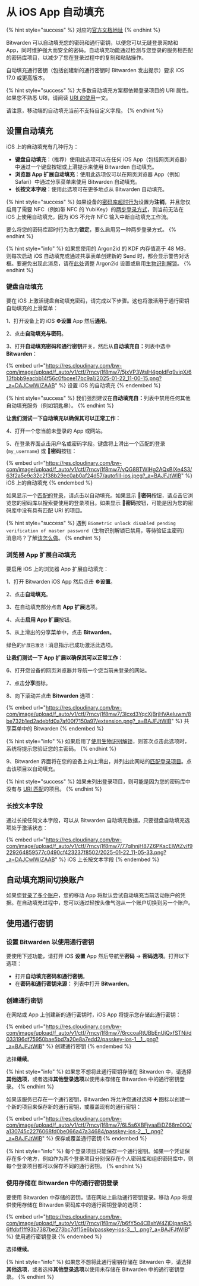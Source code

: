 # 从 iOS App 自动填充

{% hint style="success" %}
对应的[官方文档地址](https://bitwarden.com/help/article/auto-fill-ios/)
{% endhint %}

Bitwarden 可以自动填充您的密码和通行密钥，以便您可以无缝登录网站和 App，同时维护强大而安全的密码。自动填充功能通过检测与您登录的服务相匹配的密码库项目，以减少了您在登录过程中的复制和粘贴操作。

自动填充通行密钥（包括创建新的通行密钥时 Bitwarden 发出提示）要求 iOS 17.0 或更高版本。

{% hint style="success" %}
大多数自动填充方案都依赖登录项目的 URI 属性。如果您不熟悉 URI，请阅读 [URI 的使用](../troubleshoot-autofill/forming-uris-for-autofill.md)一文。

请注意，移动端的自动填充当前不支持自定义字段。
{% endhint %}

## 设置自动填充 <a href="#setup-auto-fill" id="setup-auto-fill"></a>

iOS 上的自动填充有几种行为：

* **键盘自动填充**：（推荐）使用此选项可以在任何 iOS App（包括网页浏览器）中通过一个键盘按钮或上滑提示来使用 Bitwarden 自动填充。
* **浏览器 App 扩展自动填充**：使用此选项仅可以在网页浏览器 App（例如 Safari）中通过分享菜单来使用 Bitwarden 自动填充。
* **长按文本字段**：使用此选项可在更多地点从 Bitwarden 自动填充。

{% hint style="success" %}
如果设备的[密码库超时行为](../../../account/log-in-and-unlock/vault-timeout-options.md#vault-timeout-action)设置为**注销**，并且您仅启用了需要 NFC（例如带 NFC 的 YubiKey）的[两步登录方式](../../../account/two-step-login/setup-guides/two-step-login-methods.md)，则当前无法在 iOS 上使用自动填充，因为 iOS 不允许 NFC 输入中断自动填充工作流。

要么将您的密码库超时行为改为**锁定**，要么启用另一种两步登录方式。
{% endhint %}

{% hint style="info" %}
如果您使用的 Argon2id 的 KDF 内存值高于 48 MB，则每次启动 iOS 自动填充或通过共享表单创建新的 Send 时，都会显示警告对话框。要避免出现此消息，请在[此处](../../../security/encryption/encryption-key-derivation.md#argon2id)调整 Argon2id 设置或启用[生物识别解锁](../../../account/log-in-and-unlock/more-unlock-options/unlocking-with-biometrics.md#enable-unlock-with-biometrics)。
{% endhint %}

### 键盘自动填充 <a href="#keyboard-auto-fill" id="keyboard-auto-fill"></a>

要在 iOS 上激活键盘自动填充密码，请完成以下步骤。这也将激活用于通行密钥自动填充的上滑菜单：

1、打开设备上的 iOS **⚙️设置** App 然后**通用**。

2、点击**自动填充与密码**。&#x20;

3、打开**自动填充密码和通行密钥**开关，然后从**自动填充自：**&#x5217;表中选中 **Bitwarden**：

{% embed url="https://res.cloudinary.com/bw-com/image/upload/f_auto/v1/ctf/7rncvj1f8mw7/5jxVP3WslH4ppIdFq9viqX/613fbbb9eacbb14f56c0fbcee17bc9a1/2025-01-22_11-00-15.png?_a=DAJCwlWIZAAB" %}
设置 iOS 的自动填充
{% endembed %}

{% hint style="success" %}
我们强烈建议在**自动填充自：**&#x5217;表中禁用任何其他自动填充服务（例如钥匙串）。
{% endhint %}

**让我们测试一下自动填充以确保其可以正常工作：**

4、打开一个您当前未登录的 App 或网站。

5、在登录界面点击用户名或密码字段。键盘将上滑出一个匹配的登录 (`my_username`) 或 **🔑密码**按钮：

{% embed url="https://res.cloudinary.com/bw-com/image/upload/f_auto/v1/ctf/7rncvj1f8mw7/vQG8BTWlHg2AQxBlXe4S3/63f2a5e9c32c2f38b29ec0ab0af24d57/autofill-ios.jpeg?_a=BAJFJtWIB" %}
iOS 上的自动填充
{% endembed %}

如果显示一个[匹配的登录](../troubleshoot-autofill/forming-uris-for-autofill.md)，请点击以自动填充。如果显示 **🔑密码**按钮，请点击它浏览您的密码库以搜索要使用的登录项目。如果显示 **🔑密码**按钮，可能是因为您的密码库中没有具有匹配 URI 的项目。

{% hint style="success" %}
遇到 `Biometric unlock disabled pending verification of master password`（生物识别解锁已禁用，等待验证主密码） 消息吗？了解[该怎么做](../auto-fill-faqs.md#q-what-do-i-do-about-biometric-unlock-disabled-pending-verification-of-master-password)。
{% endhint %}

### 浏览器 App 扩展自动填充 <a href="#browser-app-extension-auto-fill" id="browser-app-extension-auto-fill"></a>

要启用 iOS 上的浏览器 App 扩展自动填充：

1、打开 Bitwarden iOS  App 然后点击 **⚙️设置**。

2、点击**自动填充**。

3、在自动填充部分点击 **App 扩展**选项。&#x20;

4、点击**启用 App 扩展**按钮。&#x20;

5、从上滑出的分享菜单中，点击 **Bitwarden**。&#x20;

绿色的`扩展已激活！`消息指示已成功激活此选项。

**让我们测试一下 App 扩展以确保其可以正常工作：**

6、打开您设备的网页浏览器并导航一个您当前未登录的网站。

7、点击**分享**图标。

8、向下滚动并点击 **Bitwarden** 选项：

{% embed url="https://res.cloudinary.com/bw-com/image/upload/f_auto/v1/ctf/7rncvj1f8mw7/3Icxd3YqcXjBrjHVAeluwm/8be732b1ed2adebfd0a7af00f7150a97/extension.png?_a=BAJFJtWIB" %}
共享菜单中的 Bitwarden
{% endembed %}

{% hint style="info" %}
如果启用了[使用生物识别解锁](../../../account/log-in-and-unlock/more-unlock-options/unlocking-with-biometrics.md)，则首次点击此选项时，系统将提示您验证您的主密码。
{% endhint %}

9、Bitwarden 界面将在您的设备上向上滑出，并列出此网站的[匹配登录项目](../troubleshoot-autofill/forming-uris-for-autofill.md)。点击该项目以自动填充。

{% hint style="success" %}
如果未列出登录项目，则可能是因为您的密码库中没有与 [URI 匹配](../troubleshoot-autofill/forming-uris-for-autofill.md)的项目。
{% endhint %}

### 长按文本字段 <a href="#long-press-a-text-field" id="long-press-a-text-field"></a>

通过长按任何文本字段，可以从 Bitwarden 自动填充数据，只要键盘自动填充选项处于激活状态：

{% embed url="https://res.cloudinary.com/bw-com/image/upload/f_auto/v1/ctf/7rncvj1f8mw7/77glhnjH87Z6PKscElWtZy/f9229264859577c0490cf423237f8502/2025-01-22_11-05-33.png?_a=DAJCwlWIZAAB" %}
iOS 上长按文本字段
{% endembed %}

## 自动填充期间切换账户 <a href="#switch-accounts-during-autofill" id="switch-accounts-during-autofill"></a>

如果您[登录了多个账户](../../../account/log-in-and-unlock/more-log-in-options/account-switching.md)，您的移动 App 将默认尝试自动填充当前活动账户的凭据。在自动填充过程中，您可以通过轻按头像气泡从一个账户切换到另一个账户。

## 使用通行密钥 <a href="#using-passkeys" id="using-passkeys"></a>

### 设置 Bitwarden 以使用通行密钥 <a href="#setup-bitwarden-for-use-with-passkeys" id="setup-bitwarden-for-use-with-passkeys"></a>

要使用下述功能，请打开 iOS **设置** App 然后导航至**密码** → **密码选项**。打开以下选项：

* 打开**自动填充密码和通行密钥**。
* 在**密码和通行密钥来源：** 列表中打开 **Bitwarden**。

### 创建通行密钥 <a href="#create-a-passkey" id="create-a-passkey"></a>

在网站或 App 上创建新的通行密钥时，iOS App 将提示您存储此通行密钥：

{% embed url="https://res.cloudinary.com/bw-com/image/upload/f_auto/v1/ctf/7rncvj1f8mw7/6rccoaRtUBbEnUjQxfSTNi/d033196df75950bae5bd7a20e8a7edd2/passkey-ios-1__1_.png?_a=BAJFJtWIB" %}
创建通行密钥
{% endembed %}

选择**继续**。

{% hint style="info" %}
如果您不想将此通行密钥存储在 Bitwarden 中，请选择**其他选项**，或者选择**其他登录选项**以使用未存储在 Bitwarden 中的通行密钥登录。
{% endhint %}

如果该服务已存在一个通行密钥，Bitwarden 将允许您通过选择 **➕** 图标以创建一个新的项目来保存新的通行密钥，或覆盖现有的通行密钥：

{% embed url="https://res.cloudinary.com/bw-com/image/upload/f_auto/v1/ctf/7rncvj1f8mw7/6L5s6XBFjvaaEiDZ68m00Q/a130745c2276068fd0be066a47a34684/passkey-ios-2__1_.png?_a=BAJFJtWIB" %}
保存或覆盖通行密钥
{% endembed %}

{% hint style="info" %}
每个登录项目只能保存一个通行密钥。如果一个凭证保存在多个地方，例如作为两个登录项目分别保存在个人密码库和组织密码库中，则每个登录项目都可以保存不同的通行密钥。
{% endhint %}

### 使用存储在 Bitwarden 中的通行密钥登录 <a href="#sign-in-using-a-passkey-stored-in-bitwarden" id="sign-in-using-a-passkey-stored-in-bitwarden"></a>

要使用 Bitwarden 中存储的密钥，请在网站上启动通行密钥登录。移动 App 将提供使用存储在 Bitwarden 密码库中的通行密钥登录的选项：

{% embed url="https://res.cloudinary.com/bw-com/image/upload/f_auto/v1/ctf/7rncvj1f8mw7/b6fY5o4CBxhW4ZjDIpanR/56ffdbf1ff93b7387be273bc7df15e6b/passkey-ios-3__1_.png?_a=BAJFJtWIB" %}
使用通行密钥登录
{% endembed %}

选择**继续**。

{% hint style="info" %}
如果您不想将此通行密钥存储在 Bitwarden 中，请选择**其他选项**，或者选择**其他登录选项**以使用未存储在 Bitwarden 中的通行密钥登录。
{% endhint %}
